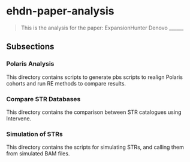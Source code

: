 # ehdn-paper-analysis

> This is the analysis for the paper: ExpansionHunter Denovo ______

## Subsections

### Polaris Analysis

This directory contains scripts to generate pbs scripts to realign Polaris cohorts and run RE methods to compare results.

### Compare STR Databases

This directory contains the comparison between STR catalogues using Intervene.

### Simulation of STRs

This directory contains the scripts for simulating STRs, and calling them from simulated BAM files.





